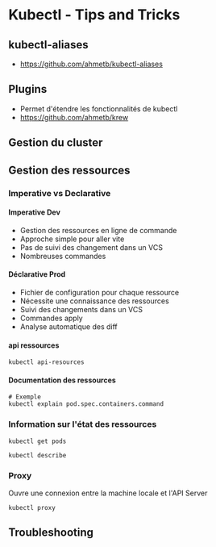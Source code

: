 # Kubectl - Tips and Tricks


## kubectl-aliases
* https://github.com/ahmetb/kubectl-aliases
## Plugins 
* Permet d'étendre les fonctionnalités de kubectl
* https://github.com/ahmetb/krew

## Gestion du cluster 


## Gestion des ressources
### Imperative vs Declarative 
#### Imperative Dev 
* Gestion des ressources en ligne de commande 
* Approche simple pour aller vite
* Pas de suivi des changement dans un VCS 
* Nombreuses commandes

#### Déclarative Prod
* Fichier de configuration pour chaque ressource
* Nécessite une connaissance des ressources
* Suivi des changements dans un VCS
* Commandes apply 
* Analyse automatique des diff

#### api ressources
```
kubectl api-resources
```
#### Documentation des ressources
```shell
# Exemple 
kubectl explain pod.spec.containers.command
```

### Information sur l'état des ressources
```shell
kubectl get pods 

kubectl describe 
```
### Proxy 
Ouvre une connexion entre la machine locale et l'API Server 
```
kubectl proxy 
```


## Troubleshooting
